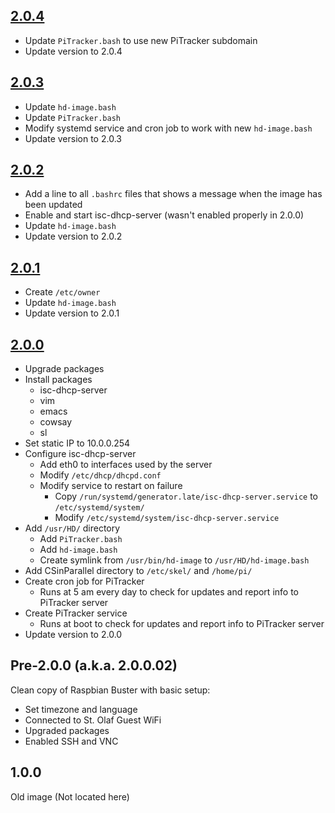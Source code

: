 ## [2.0.4](https://stogit.cs.stolaf.edu/hd-image/hd-image/blob/master/updates/2.0.4.yaml)
- Update `PiTracker.bash` to use new PiTracker subdomain
- Update version to 2.0.4


## [2.0.3](https://stogit.cs.stolaf.edu/hd-image/hd-image/blob/master/updates/2.0.3.yaml)
- Update `hd-image.bash`
- Update `PiTracker.bash`
- Modify systemd service and cron job to work with new `hd-image.bash`
- Update version to 2.0.3


## [2.0.2](https://stogit.cs.stolaf.edu/hd-image/hd-image/blob/master/updates/2.0.2.yaml)
- Add a line to all `.bashrc` files that shows a message when the image has been updated
- Enable and start isc-dhcp-server (wasn't enabled properly in 2.0.0)
- Update `hd-image.bash`
- Update version to 2.0.2


## [2.0.1](https://stogit.cs.stolaf.edu/hd-image/hd-image/blob/master/updates/2.0.1.yaml)
- Create `/etc/owner`
- Update `hd-image.bash`
- Update version to 2.0.1


## [2.0.0](https://stogit.cs.stolaf.edu/hd-image/hd-image/blob/master/updates/2.0.0.yaml)
- Upgrade packages
- Install packages
  - isc-dhcp-server
  - vim
  - emacs
  - cowsay
  - sl
- Set static IP to 10.0.0.254
- Configure isc-dhcp-server
  - Add eth0 to interfaces used by the server
  - Modify `/etc/dhcp/dhcpd.conf`
  - Modify service to restart on failure
    - Copy `/run/systemd/generator.late/isc-dhcp-server.service` to `/etc/systemd/system/`
    - Modify `/etc/systemd/system/isc-dhcp-server.service`
- Add `/usr/HD/` directory
  - Add `PiTracker.bash`
  - Add `hd-image.bash`
  - Create symlink from `/usr/bin/hd-image` to `/usr/HD/hd-image.bash`
- Add CSinParallel directory to `/etc/skel/` and `/home/pi/`
- Create cron job for PiTracker
  - Runs at 5 am every day to check for updates and report info to PiTracker server
- Create PiTracker service
  - Runs at boot to check for updates and report info to PiTracker server
- Update version to 2.0.0


## Pre-2.0.0 (a.k.a. 2.0.0.02)
Clean copy of Raspbian Buster with basic setup:
- Set timezone and language
- Connected to St. Olaf Guest WiFi
- Upgraded packages
- Enabled SSH and VNC


## 1.0.0
Old image (Not located here)
